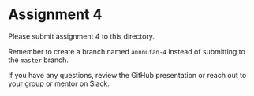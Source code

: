# Assignment 4

Please submit assignment 4 to this directory.

Remember to create a branch named `annnufan-4` 
instead of submitting to the `master` branch.

If you have any questions, review the GitHub presentation or reach
out to your group or mentor on Slack.
